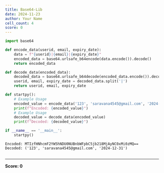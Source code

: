 ```yaml
---
title: Base64-Lib
date: 2024-11-23
author: Your Name
cell_count: 4
score: 0
---
```


```python
import base64
```


```python
def encode_data(userid, email, expiry_date):
    data = f"{userid}|{email}|{expiry_date}"
    encoded_data = base64.urlsafe_b64encode(data.encode()).decode()
    return encoded_data

def decode_data(encoded_data):
    decoded_data = base64.urlsafe_b64decode(encoded_data.encode()).decode()
    userid, email, expiry_date = decoded_data.split('|')
    return userid, email, expiry_date

def startpy():
    # Example Usage
    encoded_value = encode_data('123', 'saravana4545@gmail.com', '2024-12-31')
    print(f"Encoded: {encoded_value}")
    # Example Usage
    decoded_value = decode_data(encoded_value)
    print(f"Decoded: {decoded_value}")
```


```python
if __name__ == '__main__':
    startpy()
```

    Encoded: MTIzfHNhcmF2YW5hNDU0NUBnbWFpbC5jb218MjAyNC0xMi0zMQ==
    Decoded: ('123', 'saravana4545@gmail.com', '2024-12-31')



```python

```


---
**Score: 0**
